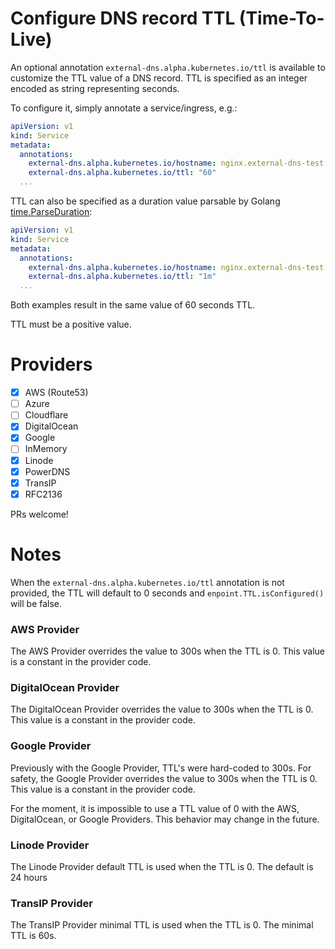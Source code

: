 Configure DNS record TTL (Time-To-Live)
=======================================

An optional annotation `external-dns.alpha.kubernetes.io/ttl` is available to customize the TTL value of a DNS record.
TTL is specified as an integer encoded as string representing seconds.

To configure it, simply annotate a service/ingress, e.g.:

```yaml
apiVersion: v1
kind: Service
metadata:
  annotations:
    external-dns.alpha.kubernetes.io/hostname: nginx.external-dns-test.my-org.com.
    external-dns.alpha.kubernetes.io/ttl: "60"
  ...
```

TTL can also be specified as a duration value parsable by Golang [time.ParseDuration](https://golang.org/pkg/time/#ParseDuration):

```yaml
apiVersion: v1
kind: Service
metadata:
  annotations:
    external-dns.alpha.kubernetes.io/hostname: nginx.external-dns-test.my-org.com.
    external-dns.alpha.kubernetes.io/ttl: "1m"
  ...
```

Both examples result in the same value of 60 seconds TTL.

TTL must be a positive value.

Providers
=========

- [x] AWS (Route53)
- [ ] Azure
- [ ] Cloudflare
- [x] DigitalOcean
- [x] Google
- [ ] InMemory
- [x] Linode
- [x] PowerDNS
- [x] TransIP
- [x] RFC2136

PRs welcome!

Notes
=====
When the `external-dns.alpha.kubernetes.io/ttl` annotation is not provided, the TTL will default to 0 seconds and `enpoint.TTL.isConfigured()` will be false.

### AWS Provider
The AWS Provider overrides the value to 300s when the TTL is 0.
This value is a constant in the provider code.

### DigitalOcean Provider
The DigitalOcean Provider overrides the value to 300s when the TTL is 0.
This value is a constant in the provider code.

### Google Provider
Previously with the Google Provider, TTL's were hard-coded to 300s.
For safety, the Google Provider overrides the value to 300s when the TTL is 0.
This value is a constant in the provider code.

For the moment, it is impossible to use a TTL value of 0 with the AWS, DigitalOcean, or Google Providers.
This behavior may change in the future.

### Linode Provider
The Linode Provider default TTL is used when the TTL is 0. The default is 24 hours

### TransIP Provider
The TransIP Provider minimal TTL is used when the TTL is 0. The minimal TTL is 60s.
